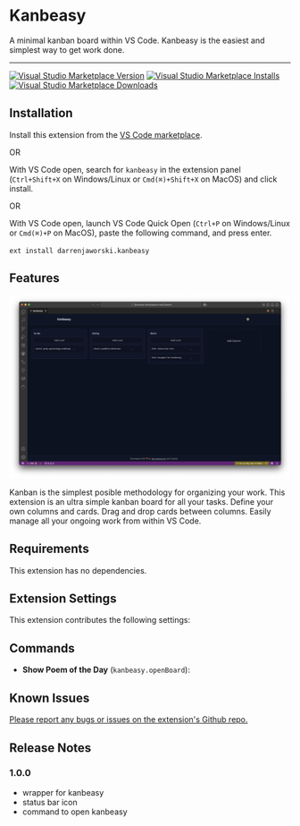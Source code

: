 # Kanbeasy

A minimal kanban board within VS Code. Kanbeasy is the easiest and simplest way to get work done.

---

[![Visual Studio Marketplace Version](https://img.shields.io/visual-studio-marketplace/v/darrenjaworski.kanbeasy?color=blue&logo=visual-studio)](https://marketplace.visualstudio.com/items?itemName=darrenjaworski.kanbeasy&WT.mc_id=darrenjaworski)
[![Visual Studio Marketplace Installs](https://img.shields.io/visual-studio-marketplace/i/darrenjaworski.poem-of-the-day?logo=visualstudio)](https://marketplace.visualstudio.com/items?itemName=darrenjaworski.kanbeasy&WT.mc_id=darrenjaworski)
[![Visual Studio Marketplace Downloads](https://img.shields.io/visual-studio-marketplace/d/darrenjaworski.poem-of-the-day?logo=visualstudio)](https://marketplace.visualstudio.com/items?itemName=darrenjaworski.kanbeasy&WT.mc_id=darrenjaworski)

## Installation

Install this extension from the [VS Code marketplace](https://marketplace.visualstudio.com/items?itemName=DarrenJaworski.kanbeasy).

OR

With VS Code open, search for `kanbeasy` in the extension panel (`Ctrl+Shift+X` on Windows/Linux or `Cmd(⌘)+Shift+X` on MacOS) and click install.

OR

With VS Code open, launch VS Code Quick Open (`Ctrl+P` on Windows/Linux or `Cmd(⌘)+P` on MacOS), paste the following command, and press enter.

`ext install darrenjaworski.kanbeasy`

## Features

![Kanbeasy](https://raw.githubusercontent.com/darrenjaworski/vscode-kanbeasy/refs/heads/main/kanbeasy-preview.png)

Kanban is the simplest posible methodology for organizing your work. This extension is an ultra simple kanban board for all your tasks. Define your own columns and cards. Drag and drop cards between columns. Easily manage all your ongoing work from within VS Code.

## Requirements

This extension has no dependencies.

## Extension Settings

This extension contributes the following settings:

## Commands

- **Show Poem of the Day** (`kanbeasy.openBoard`):

## Known Issues

[Please report any bugs or issues on the extension's Github repo.](https://github.com/darrenjaworski/vscode-kanbeasy/issues/new)

## Release Notes

### 1.0.0

- wrapper for kanbeasy
- status bar icon
- command to open kanbeasy
